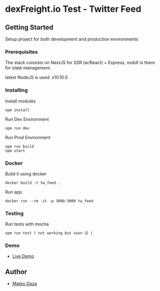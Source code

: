 # dexFreight.io Test - Twitter Feed

## Getting Started

Setup project for both development and production environments

### Prerequisites

The stack consists on NextJS for SSR (w/React) + Express, mobX is there for state management.

latest NodeJS is used. v10.10.0


### Installing

Install modules

```
npm install 
```

Run Dev Environment
```
npm run dev
```

Run Prod Environment
```
npm run build
npm start
```

### Docker

Build it using docker
```
docker build -t tw_feed .
```
Run app
```
docker run --rm -it -p 3000:3000 tw_feed
```
### Testing

Run tests with mocha
```
npm run test ( not working but soon 😉 )
```

### Demo
* [Live Demo](http://dexfreight-twfeed.herokuapp.com)

## Author

* [Mateo Daza](https://github.com/mateodaza)
